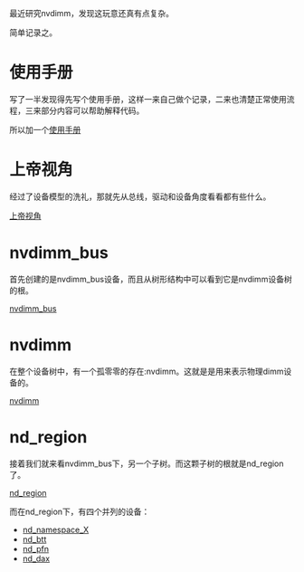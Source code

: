 最近研究nvdimm，发现这玩意还真有点复杂。

简单记录之。

# 使用手册

写了一半发现得先写个使用手册，这样一来自己做个记录，二来也清楚正常使用流程，三来部分内容可以帮助解释代码。

所以加一个[使用手册][5]

# 上帝视角

经过了设备模型的洗礼，那就先从总线，驱动和设备角度看看都有些什么。

[上帝视角][1]

# nvdimm_bus

首先创建的是nvdimm_bus设备，而且从树形结构中可以看到它是nvdimm设备树的根。

[nvdimm_bus][2]

# nvdimm

在整个设备树中，有一个孤零零的存在:nvdimm。这就是是用来表示物理dimm设备的。

[nvdimm][3]

# nd_region

接着我们就来看nvdimm_bus下，另一个子树。而这颗子树的根就是nd_region了。

[nd_region][4]

而在nd_region下，有四个并列的设备：

  * [nd_namespace_X][6]
  * [nd_btt][7]
  * [nd_pfn][9]
  * [nd_dax][8]

[1]: /nvdimm/01-a_big_picture.md
[2]: /nvdimm/02-nvdimm_bus.md
[3]: /nvdimm/03-nvdimm.md
[4]: /nvdimm/04-nd_region.md
[5]: /nvdimm/00-brief_user_guide.md
[6]: /nvdimm/05-namespace.md
[7]: /nvdimm/06-btt.md
[8]: /nvdimm/07-dax.md
[9]: /nvdimm/08-pfn.md
